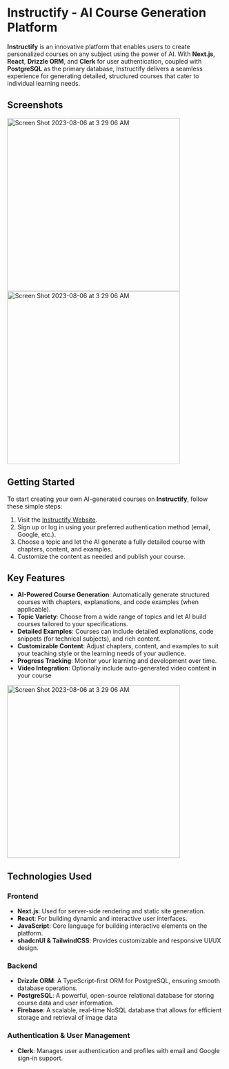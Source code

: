 # Instructify - AI Course Generation Platform

**Instructify** is an innovative platform that enables users to create personalized courses on any subject using the power of AI. With **Next.js**, **React**, **Drizzle ORM**, and **Clerk** for user authentication, coupled with **PostgreSQL** as the primary database, Instructify delivers a seamless experience for generating detailed, structured courses that cater to individual learning needs.

## Screenshots

<img width="400" alt="Screen Shot 2023-08-06 at 3 29 06 AM" src="https://github.com/user-attachments/assets/ebc912ae-de6a-4417-856d-4bb55e0785f6">
<img width="400" alt="Screen Shot 2023-08-06 at 3 29 06 AM" src="https://github.com/user-attachments/assets/73e75c37-9259-4d94-ad40-7d7ecd6fdd40">




## Getting Started

To start creating your own AI-generated courses on **Instructify**, follow these simple steps:

1. Visit the [Instructify Website](https://instructify-ai.vercel.app/).
2. Sign up or log in using your preferred authentication method (email, Google, etc.).
3. Choose a topic and let the AI generate a fully detailed course with chapters, content, and examples.
4. Customize the content as needed and publish your course.

## Key Features

- **AI-Powered Course Generation**: Automatically generate structured courses with chapters, explanations, and code examples (when applicable).
- **Topic Variety**: Choose from a wide range of topics and let AI build courses tailored to your specifications.
- **Detailed Examples**: Courses can include detailed explanations, code snippets (for technical subjects), and rich content.
- **Customizable Content**: Adjust chapters, content, and examples to suit your teaching style or the learning needs of your audience.
- **Progress Tracking**: Monitor your learning and development over time.
- **Video Integration**: Optionally include auto-generated video content in your course

<img width="400" alt="Screen Shot 2023-08-06 at 3 29 06 AM" src="https://github.com/user-attachments/assets/547dee80-c7dd-43b4-9cd9-bf88764f4d02">



## Technologies Used

### Frontend

- **Next.js**: Used for server-side rendering and static site generation.
- **React**: For building dynamic and interactive user interfaces.
- **JavaScript**: Core language for building interactive elements on the platform.
- **shadcnUI & TailwindCSS**: Provides customizable and responsive UI/UX design.

### Backend

- **Drizzle ORM**: A TypeScript-first ORM for PostgreSQL, ensuring smooth database operations.
- **PostgreSQL**: A powerful, open-source relational database for storing course data and user information.
- **Firebase**: A scalable, real-time NoSQL database that allows for efficient storage and retrieval of image data

### Authentication & User Management

- **Clerk**: Manages user authentication and profiles with email and Google sign-in support.


